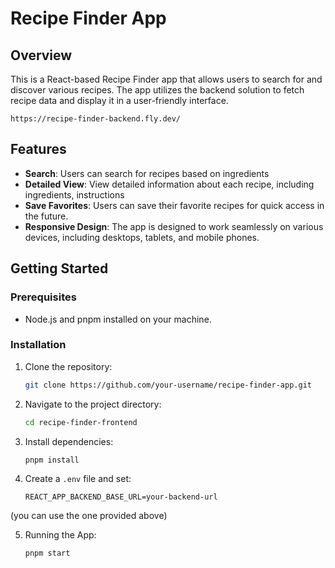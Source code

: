 # Recipe Finder App

## Overview

This is a React-based Recipe Finder app that allows users to search for and discover various recipes. The app utilizes the backend solution to fetch recipe data and display it in a user-friendly interface.

`https://recipe-finder-backend.fly.dev/`

## Features

- **Search**: Users can search for recipes based on ingredients
- **Detailed View**: View detailed information about each recipe, including ingredients, instructions
- **Save Favorites**: Users can save their favorite recipes for quick access in the future.
- **Responsive Design**: The app is designed to work seamlessly on various devices, including desktops, tablets, and mobile phones.

## Getting Started

### Prerequisites

- Node.js and pnpm installed on your machine.

### Installation

1. Clone the repository:

   ```bash
   git clone https://github.com/your-username/recipe-finder-app.git

2. Navigate to the project directory:
   ```bash
   cd recipe-finder-frontend

3. Install dependencies:
   ```bash
   pnpm install

4. Create a `.env` file and set:

   ```env
   REACT_APP_BACKEND_BASE_URL=your-backend-url
(you can use the one provided above)

5. Running the App:
   ```bash
   pnpm start
